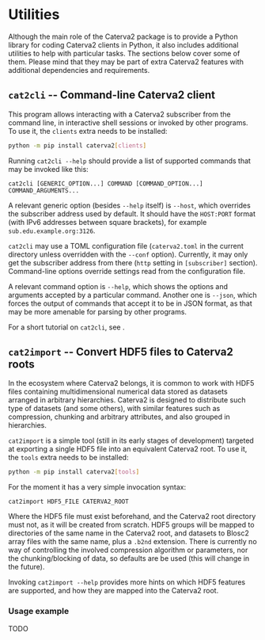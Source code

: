 # Utilities

Although the main role of the Caterva2 package is to provide a Python library for coding Caterva2 clients in Python, it also includes additional utilities to help with particular tasks.  The sections below cover some of them.  Please mind that they may be part of extra Caterva2 features with additional dependencies and requirements.

## `cat2cli` -- Command-line Caterva2 client

This program allows interacting with a Caterva2 subscriber from the command line, in interactive shell sessions or invoked by other programs.  To use it, the `clients` extra needs to be installed:

```sh
python -m pip install caterva2[clients]
```

Running `cat2cli --help` should provide a list of supported commands that may be invoked like this:

```
cat2cli [GENERIC_OPTION...] COMMAND [COMMAND_OPTION...] COMMAND_ARGUMENTS...
```

A relevant generic option (besides `--help` itself) is `--host`, which overrides the subscriber address used by default.  It should have the `HOST:PORT` format (with IPv6 addresses between square brackets), for example `sub.edu.example.org:3126`.

`cat2cli` may use a TOML configuration file (`caterva2.toml` in the current directory unless overridden with the `--conf` option).  Currently, it may only get the subscriber address from there (`http` setting in `[subscriber]` section).  Command-line options override settings read from the configuration file.

A relevant command option is `--help`, which shows the options and arguments accepted by a particular command.  Another one is `--json`, which forces the output of commands that accept it to be in JSON format, as that may be more amenable for parsing by other programs.

For a short tutorial on `cat2cli`, see [](Using-the-command-line-client).

## `cat2import` -- Convert HDF5 files to Caterva2 roots

In the ecosystem where Caterva2 belongs, it is common to work with HDF5 files containing multidimensional numerical data stored as datasets arranged in arbitrary hierarchies.  Caterva2 is designed to distribute such type of datasets (and some others), with similar features such as compression, chunking and arbitrary attributes, and also grouped in hierarchies.

`cat2import` is a simple tool (still in its early stages of development) targeted at exporting a single HDF5 file into an equivalent Caterva2 root.  To use it, the `tools` extra needs to be installed:

```sh
python -m pip install caterva2[tools]
```

For the moment it has a very simple invocation syntax:

```
cat2import HDF5_FILE CATERVA2_ROOT
```

Where the HDF5 file must exist beforehand, and the Caterva2 root directory must not, as it will be created from scratch.  HDF5 groups will be mapped to directories of the same name in the Caterva2 root, and datasets to Blosc2 array files with the same name, plus a `.b2nd` extension.  There is currently no way of controlling the involved compression algorithm or parameters, nor the chunking/blocking of data, so defaults are be used (this will change in the future).

Invoking `cat2import --help` provides more hints on which HDF5 features are supported, and how they are mapped into the Caterva2 root.

### Usage example

TODO
